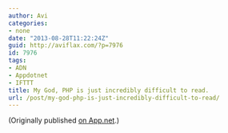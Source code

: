 ```yaml
---
author: Avi
categories:
- none
date: "2013-08-28T11:22:24Z"
guid: http://aviflax.com/?p=7976
id: 7976
tags:
- ADN
- Appdotnet
- IFTTT
title: My God, PHP is just incredibly difficult to read.
url: /post/my-god-php-is-just-incredibly-difficult-to-read/
---
```

(Originally published [on App.net](http://alpha.app.net/aviflax/post/9903867).)